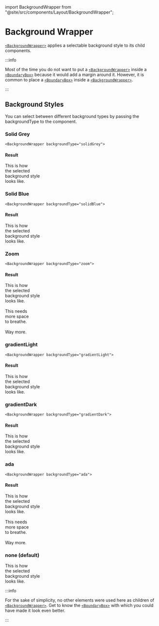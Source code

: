 import BackgroundWrapper from "@site/src/components/Layout/BackgroundWrapper";

# Background Wrapper

[`<BackgroundWrapper>`](/docs/components/background-wrapper) applies a selectable background style to its child components. 

:::info

Most of the time you do not want to put a [`<BackgroundWrapper>`](/docs/components/background-wrapper) inside a [`<BoundaryBox>`](/docs/components/boundary-box) because it would add a margin around it. However, it is common to place a [`<BoundaryBox>`](/docs/components/boundary-box) inside a [`<BackgroundWrapper>`](/docs/components/background-wrapper).

:::

## Background Styles

You can select between different background types by passing the backgroundType to the component. 

### Solid Grey
```
<BackgroundWrapper backgroundType="solidGrey">
```

#### Result
<BackgroundWrapper backgroundType="solidGrey">
  This is how<br />
  the selected<br />
  background style<br />
  looks like.
</BackgroundWrapper>

### Solid Blue
```
<BackgroundWrapper backgroundType="solidBlue">
```

#### Result
<BackgroundWrapper backgroundType="solidBlue">
  This is how<br />
  the selected<br />
  background style<br />
  looks like.
</BackgroundWrapper>

### Zoom
```
<BackgroundWrapper backgroundType="zoom">
```

#### Result
<BackgroundWrapper backgroundType="zoom">
  This is how<br />
  the selected<br />
  background style<br />
  looks like.<br />
  <br />
  This needs<br />
  more space<br />
  to breathe.<br />
  <br />
  Way more.  
</BackgroundWrapper>

### gradientLight
```
<BackgroundWrapper backgroundType="gradientLight">
```

#### Result
<BackgroundWrapper backgroundType="gradientLight">
  This is how<br />
  the selected<br />
  background style<br />
  looks like.
</BackgroundWrapper>

### gradientDark
```
<BackgroundWrapper backgroundType="gradientDark">
```

#### Result
<BackgroundWrapper backgroundType="gradientDark">
  This is how<br />
  the selected<br />
  background style<br />
  looks like.
</BackgroundWrapper>

### ada
```
<BackgroundWrapper backgroundType="ada">
```

#### Result
<BackgroundWrapper backgroundType="ada">
  This is how<br />
  the selected<br />
  background style<br />
  looks like.<br />
  <br />
  This needs<br />
  more space<br />
  to breathe.<br />
  <br />
  Way more. 
</BackgroundWrapper>

### none (default)
<BackgroundWrapper>
  This is how<br />
  the selected<br />
  background style<br />
  looks like.
</BackgroundWrapper>
 
 :::info

For the sake of simplicity, no other elements were used here as children of [`<BackgroundWrapper>`](/docs/components/background-wrapper). Get to know the [`<BoundaryBox>`](/docs/components/boundary-box) with which you could have made it look even better.

:::
